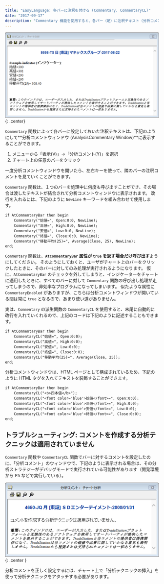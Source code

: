 ```yaml
---
title: "EasyLanguage: 各バーに注釈を付ける (Commentary, CommentaryCL)"
date: "2017-09-17"
description: "Commentary 機能を使用すると、各バー（足）に注釈テキスト（分析コメント）を設定することができます。"
---
```


![commentary.png](./commentary.png){: .center}

`Commentary` 関数によって各バーに設定しておいた注釈テキストは、下記のようにして**分析コメントウィンドウ (AnalysisCommentary Window)**に表示することができます。

1. メニューから「表示(V)」→「分析コメント(Y)」を選択
2. チャート上の任意のバーをクリック

一度分析コメントウィンドウを開いたら、左右キーを使って、隣のバーの注釈コメントを見ていくことができます。

`Commentary` 関数は、１つのバーを処理中に何度も呼び出すことができ、その場合は渡したテキストが結合されて分析コメントウィンドウに表示されます。
改行を入れるには、下記のように `NewLine` キーワードを組み合わせて使用します。

~~~
if AtCommentaryBar then begin
    Commentary("始値=", Open:0:0, NewLine);
    Commentary("高値=", High:0:0, NewLine);
    Commentary("安値=", Low:0:0, NewLine);
    Commentary("終値=", Close:0:0, NewLine);
    Commentary("移動平均(25)=", Average(Close, 25), NewLine);
end;
~~~

`Commentary` 関数は、**`AtCommentaryBar` 属性が `true` を返す場合だけ呼び出す**ようにしてください。
そのようにしておくと、ユーザがチャート上のバーをクリックしたときに、そのバーに対してのみ処理が実行されるようになります。
仮に、`AtCommentaryBar` のチェックを外してしまうと、インジケーターをチャートに適用したときに、すべてのバーに対して `Commentary` 関数の呼び出し処理が走ってしまうので、非効率なプログラムになってしまいます。
似たような属性に `CommentaryEnabled` がありますが、こちらは分析コメントウィンドウが開いている間は常に `true` となるので、あまり使い道がありません。

実は、`Commentary` の派生関数の `CommentaryCL` を使用すると、末尾に自動的に改行を入れていくれるので、上記のコードは下記のように記述することもできます。

~~~
if AtCommentaryBar then begin
    CommentaryCL("始値=", Open:0:0);
    CommentaryCL("高値=", High:0:0);
    CommentaryCL("安値=", Low:0:0);
    CommentaryCL("終値=", Close:0:0);
    CommentaryCL("移動平均(25)=", Average(Close, 25));
end;
~~~

分析コメントウィンドウは、HTML ページとして構成されているため、下記のように HTML タグを入れてテキストを装飾することができます。

~~~
if AtCommentaryBar then begin
    CommentaryCL("<b>四本値</b>");
    CommentaryCL("<font color='blue'>始値</font>=", Open:0:0);
    CommentaryCL("<font color='blue'>高値</font>=", High:0:0);
    CommentaryCL("<font color='blue'>安値</font>=", Low:0:0);
    CommentaryCL("<font color='blue'>終値</font>=", Close:0:0);
end;
~~~


トラブルシューティング: コメントを作成する分析テクニックは適用されていません
----

`Commentary` 関数や `CommentaryCL` 関数でバーに対するコメントを設定したのに、「分析コメント」のウィンドウで、下記のように表示される場合は、その分析ストラテジーがデバッグモードで実行されている可能性があります（開発環境から <kbd>F5</kbd> などで実行している）。

![commentary-2.png](commentary-2.png){: .center }

分析コメントを正しく設定するには、チャート上で「分析テクニックの挿入」を使って分析テクニックをアタッチする必要があります。

